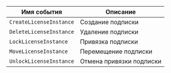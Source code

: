 Имя события | Описание
--- | ---
`CreateLicenseInstance` | Создание подписки
`DeleteLicenseInstance` | Удаление подписки
`LockLicenseInstance` | Привязка подписки
`MoveLicenseInstance` | Перемещение подписки
`UnlockLicenseInstance` | Отмена привязки подписки